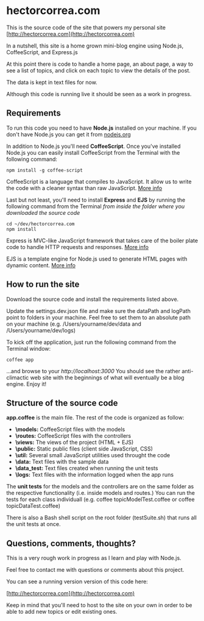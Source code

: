 hectorcorrea.com
================
This is the source code of the site that powers my personal site [http://hectorcorrea.com](http://hectorcorrea.com)

In a nutshell, this site is a home grown mini-blog engine using Node.js, CoffeeScript, and Express.js

At this point there is code to handle a home page, an about page, a way to see a list of topics, and click on each topic to view the details of the post.

The data is kept in text files for now.

Although this code is running live it should be seen as a work in progress.


Requirements
------------
To run this code you need to have **Node.js** installed on your machine. If you don't have Node.js you can get it from [nodejs.org](http://nodejs.org)

In addition to Node.js you'll need **CoffeeScript**. Once you've installed Node.js you can easily install CoffeeScript from the Terminal with the following command: 

    npm install -g coffee-script

CoffeeScript is a language that compiles to JavaScript. It allow us to write the code with a cleaner syntax than raw JavaScript. [More info](http://coffeescript.org)

Last but not least, you'll need to install **Express** and **EJS** by running the following command from the Terminal *from inside the folder where you downloaded the source code*

    cd ~/dev/hectorcorrea.com
    npm install 

Express is MVC-like JavaScript framework that takes care of the boiler plate code to handle HTTP requests and responses. [More info](http://expressjs.com)

EJS is a template engine for Node.js used to generate HTML pages with dynamic content. [More info](https://github.com/visionmedia/ejs)


How to run the site
-------------------
Download the source code and install the requirements listed above.

Update the settings.dev.json file and make sure the dataPath and logPath point to folders in your machine. Feel free to set them to an absolute path on your machine (e.g. /Users/yourname/dev/data and /Users/yourname/dev/logs)

To kick off the application, just run the following command from the Terminal window: 

    coffee app 

...and browse to your *http://localhost:3000* You should see the rather anti-climactic web site with the beginnings of what will eventually be a blog engine. Enjoy it!


Structure of the source code
----------------------------
**app.coffee** is the main file. The rest of the code is organized as follow:

* **\models:** CoffeeScript files with the models
* **\routes:** CoffeeScript files with the controllers
* **\views:** The views of the project (HTML + EJS)
* **\public:** Static public files (client side JavaScript, CSS)
* **\util:** Several small JavaScript utilities used throught the code
* **\data:** Text files with the sample data
* **\data_test:** Text files created when running the unit tests
* **\logs:** Text files with the information logged when the app runs

The **unit tests** for the models and the controllers are on the same 
folder as the respective functionality (i.e. inside models and routes.) 
You can run the tests for each class individuall 
(e.g. coffee topicModelTest.coffee or coffee topicDataTest.coffee)

There is also a Bash shell script on the root folder (testSuite.sh) that 
runs all the unit tests at once. 


Questions, comments, thoughts?
------------------------------
This is a very rough work in progress as I learn and play with Node.js.

Feel free to contact me with questions or comments about this project.

You can see a running version version of this code here:

  [http://hectorcorrea.com](http://hectorcorrea.com)

Keep in mind that you'll need to host to the site on your own in order to be able to add new topics or edit existing ones. 
